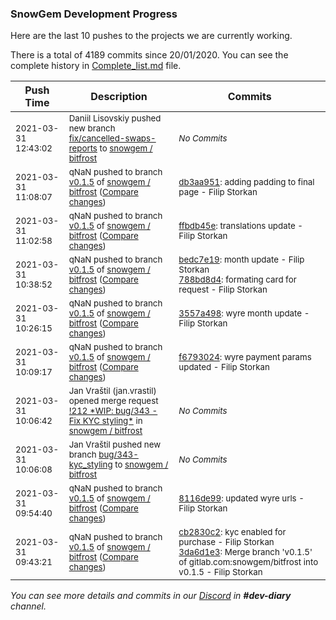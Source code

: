 
### SnowGem Development Progress

Here are the last 10 pushes to the projects we are currently working.

There is a total of 4189 commits since 20/01/2020. You can see the complete history in
 [Complete_list.md](Complete_list.md) file.

| Push Time | Description | Commits |
| --- | --- | --- |
| <sub>2021-03-31 12:43:02</sub> | <sub>Daniil Lisovskiy pushed new branch [fix/cancelled\-swaps\-reports](https://gitlab.com/snowgem/bitfrost/commits/fix/cancelled-swaps-reports) to [snowgem / bitfrost](https://gitlab.com/snowgem/bitfrost)</sub> | <sub>_No Commits_</sub> |
| <sub>2021-03-31 11:08:07</sub> | <sub>qNaN pushed to branch [v0\.1\.5](https://gitlab.com/snowgem/bitfrost/commits/v0.1.5) of [snowgem / bitfrost](https://gitlab.com/snowgem/bitfrost) ([Compare changes](https://gitlab.com/snowgem/bitfrost/compare/ffbdb45eb90191f9ab2142f08186b8779762b96b...db3aa9513e0b84f0c4467badf14456e078f264ec))</sub> | <sub>[db3aa951](https://gitlab.com/snowgem/bitfrost/-/commit/db3aa9513e0b84f0c4467badf14456e078f264ec): adding padding to final page - Filip Storkan</sub> |
| <sub>2021-03-31 11:02:58</sub> | <sub>qNaN pushed to branch [v0\.1\.5](https://gitlab.com/snowgem/bitfrost/commits/v0.1.5) of [snowgem / bitfrost](https://gitlab.com/snowgem/bitfrost) ([Compare changes](https://gitlab.com/snowgem/bitfrost/compare/788bd8d40a94bd87fb11ea6797dcac9a37269994...ffbdb45eb90191f9ab2142f08186b8779762b96b))</sub> | <sub>[ffbdb45e](https://gitlab.com/snowgem/bitfrost/-/commit/ffbdb45eb90191f9ab2142f08186b8779762b96b): translations update - Filip Storkan</sub> |
| <sub>2021-03-31 10:38:52</sub> | <sub>qNaN pushed to branch [v0\.1\.5](https://gitlab.com/snowgem/bitfrost/commits/v0.1.5) of [snowgem / bitfrost](https://gitlab.com/snowgem/bitfrost) ([Compare changes](https://gitlab.com/snowgem/bitfrost/compare/3557a498145ecf077c0ef3eea02824171056b322...788bd8d40a94bd87fb11ea6797dcac9a37269994))</sub> | <sub>[bedc7e19](https://gitlab.com/snowgem/bitfrost/-/commit/bedc7e19321c4ee06d13102de27d7a8bfce68d42): month update - Filip Storkan<br>[788bd8d4](https://gitlab.com/snowgem/bitfrost/-/commit/788bd8d40a94bd87fb11ea6797dcac9a37269994): formating card for request - Filip Storkan</sub> |
| <sub>2021-03-31 10:26:15</sub> | <sub>qNaN pushed to branch [v0\.1\.5](https://gitlab.com/snowgem/bitfrost/commits/v0.1.5) of [snowgem / bitfrost](https://gitlab.com/snowgem/bitfrost) ([Compare changes](https://gitlab.com/snowgem/bitfrost/compare/f679302428607aeb540d1fb5c2fe4b885d35910f...3557a498145ecf077c0ef3eea02824171056b322))</sub> | <sub>[3557a498](https://gitlab.com/snowgem/bitfrost/-/commit/3557a498145ecf077c0ef3eea02824171056b322): wyre month update - Filip Storkan</sub> |
| <sub>2021-03-31 10:09:17</sub> | <sub>qNaN pushed to branch [v0\.1\.5](https://gitlab.com/snowgem/bitfrost/commits/v0.1.5) of [snowgem / bitfrost](https://gitlab.com/snowgem/bitfrost) ([Compare changes](https://gitlab.com/snowgem/bitfrost/compare/8116de9941af60948e1de18c90c1abda6b1508d9...f679302428607aeb540d1fb5c2fe4b885d35910f))</sub> | <sub>[f6793024](https://gitlab.com/snowgem/bitfrost/-/commit/f679302428607aeb540d1fb5c2fe4b885d35910f): wyre payment params updated - Filip Storkan</sub> |
| <sub>2021-03-31 10:06:42</sub> | <sub>Jan Vraštil (jan.vrastil) opened merge request [\!212 \*WIP: bug/343 \- Fix KYC styling\*](https://gitlab.com/snowgem/bitfrost/-/merge_requests/212) in [snowgem / bitfrost](https://gitlab.com/snowgem/bitfrost)</sub> | <sub>_No Commits_</sub> |
| <sub>2021-03-31 10:06:08</sub> | <sub>Jan Vraštil pushed new branch [bug/343\-kyc\_styling](https://gitlab.com/snowgem/bitfrost/commits/bug/343-kyc_styling) to [snowgem / bitfrost](https://gitlab.com/snowgem/bitfrost)</sub> | <sub>_No Commits_</sub> |
| <sub>2021-03-31 09:54:40</sub> | <sub>qNaN pushed to branch [v0\.1\.5](https://gitlab.com/snowgem/bitfrost/commits/v0.1.5) of [snowgem / bitfrost](https://gitlab.com/snowgem/bitfrost) ([Compare changes](https://gitlab.com/snowgem/bitfrost/compare/3da6d1e333123cd22c2677a4157699d88db8722e...8116de9941af60948e1de18c90c1abda6b1508d9))</sub> | <sub>[8116de99](https://gitlab.com/snowgem/bitfrost/-/commit/8116de9941af60948e1de18c90c1abda6b1508d9): updated wyre urls - Filip Storkan</sub> |
| <sub>2021-03-31 09:43:21</sub> | <sub>qNaN pushed to branch [v0\.1\.5](https://gitlab.com/snowgem/bitfrost/commits/v0.1.5) of [snowgem / bitfrost](https://gitlab.com/snowgem/bitfrost) ([Compare changes](https://gitlab.com/snowgem/bitfrost/compare/272c516bff26a7f6387399930b92a2fcf307190c...3da6d1e333123cd22c2677a4157699d88db8722e))</sub> | <sub>[cb2830c2](https://gitlab.com/snowgem/bitfrost/-/commit/cb2830c245b4cc2c7634fd908f6afb3fed103857): kyc enabled for purchase - Filip Storkan<br>[3da6d1e3](https://gitlab.com/snowgem/bitfrost/-/commit/3da6d1e333123cd22c2677a4157699d88db8722e): Merge branch 'v0.1.5' of gitlab.com:snowgem/bitfrost into v0.1.5 - Filip Storkan</sub> |

_You can see more details and commits in our [Discord](https://discord.gg/zumGnbg) in **#dev-diary** channel._
